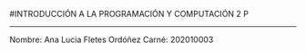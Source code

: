 #INTRODUCCIÓN A LA PROGRAMACIÓN Y COMPUTACIÓN 2 P
___
Nombre: Ana Lucia Fletes Ordóñez
Carné: 202010003